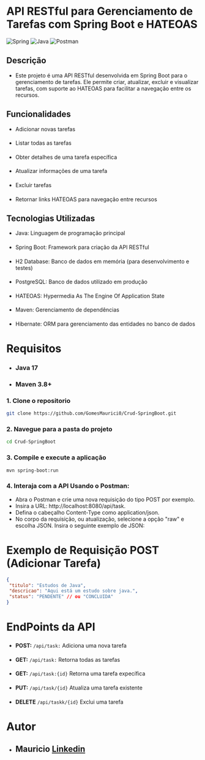  

# API RESTful para Gerenciamento de Tarefas com Spring Boot e HATEOAS
![Spring](https://img.shields.io/badge/spring-%236DB33F.svg?style=for-the-badge&logo=spring&logoColor=white)
![Java](https://img.shields.io/badge/java-%23ED8B00.svg?style=for-the-badge&logo=openjdk&logoColor=white)
![Postman](https://img.shields.io/badge/Postman-FF6C37?style=for-the-badge&logo=postman&logoColor=white)

## Descrição
* Este projeto é uma API RESTful desenvolvida em Spring Boot para o gerenciamento de tarefas. Ele permite criar, atualizar, excluir e visualizar tarefas, com suporte ao HATEOAS para facilitar a navegação entre os recursos.

## Funcionalidades
* Adicionar novas tarefas 
####
* Listar todas as tarefas
####
* Obter detalhes de uma tarefa específica
####
* Atualizar informações de uma tarefa
####
* Excluir tarefas 
####
* Retornar links HATEOAS para navegação entre recursos

## Tecnologias Utilizadas

* Java: Linguagem de programação principal
####
* Spring Boot: Framework para criação da API RESTful
####
* H2 Database: Banco de dados em memória (para desenvolvimento e testes)
####
* PostgreSQL: Banco de dados utilizado em produção
####
* HATEOAS: Hypermedia As The Engine Of Application State
####
* Maven: Gerenciamento de dependências
####
* Hibernate: ORM para gerenciamento das entidades no banco de dados

# Requisitos
* ### **Java** 17
####
* ### **Maven** 3.8+
####


 ### 1. Clone o repositorio
```bash
git clone https://github.com/GomesMaurici0/Crud-SpringBoot.git
```
### 2.  Navegue para a pasta do projeto
```bash
cd Crud-SpringBoot
```

 ### 3. Compile e execute a aplicação
 ```bash
mvn spring-boot:run
```

### 4.  Interaja com a API Usando o Postman:
   * Abra o Postman e crie uma nova requisição do tipo POST por exemplo.
   * Insira a URL: http://localhost:8080/api/task.
   * Defina o cabeçalho Content-Type como application/json.
   * No corpo da requisição, ou atualização, selecione a opção "raw" e escolha JSON. Insira o seguinte exemplo de JSON:
# Exemplo de Requisição POST (Adicionar Tarefa)
```json lines
{
 "titulo": "Estudos de Java",
 "descricao": "Aqui está um estudo sobre java.",
 "status": "PENDENTE" // ou "CONCLUIDA" 
}
```

# EndPoints da API
###
* **POST:** `/api/task:` Adiciona uma nova tarefa
####
* **GET:** `/api/task:` Retorna todas as tarefas
####
* **GET:** `/api/task:{id}` Retorna uma tarefa expecífica
####
* **PUT:** `/api/task/{id}` Atualiza uma tarefa existente  
####
* **DELETE** `/api/taskk/{id}` Exclui uma tarefa
# Autor
* ## Mauricio [Linkedin](https://www.linkedin.com/in/mauricio-gomes-479221223/) 

